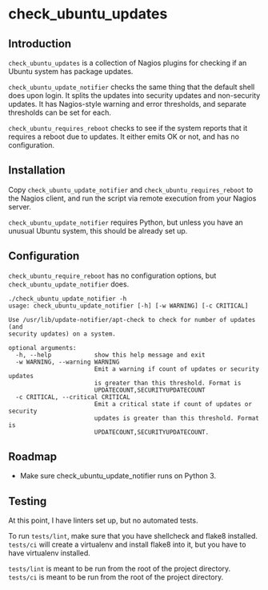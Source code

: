 check_ubuntu_updates
====================

Introduction
------------
`check_ubuntu_updates` is a collection of Nagios plugins for checking if an Ubuntu system has package updates.

`check_ubuntu_update_notifier` checks the same thing that the default shell does upon login.  It splits the updates into security updates and non-security updates.  It has Nagios-style warning and error thresholds, and separate thresholds can be set for each.

`check_ubuntu_requires_reboot` checks to see if the system reports that it requires a reboot due to updates.  It either emits OK or not, and has no configuration.

Installation
------------
Copy `check_ubuntu_update_notifier` and `check_ubuntu_requires_reboot` to the Nagios client, and run the script via remote execution from your Nagios server.

`check_ubuntu_update_notifier` requires Python, but unless you have an unusual Ubuntu system, this should be already set up.

Configuration
-------------
`check_ubuntu_require_reboot` has no configuration options, but `check_ubuntu_update_notifier` does.

```
./check_ubuntu_update_notifier -h
usage: check_ubuntu_update_notifier [-h] [-w WARNING] [-c CRITICAL]

Use /usr/lib/update-notifier/apt-check to check for number of updates (and
security updates) on a system.

optional arguments:
  -h, --help            show this help message and exit
  -w WARNING, --warning WARNING
                        Emit a warning if count of updates or security updates
                        is greater than this threshold. Format is
                        UPDATECOUNT,SECURITYUPDATECOUNT
  -c CRITICAL, --critical CRITICAL
                        Emit a critical state if count of updates or security
                        updates is greater than this threshold. Format is
                        UPDATECOUNT,SECURITYUPDATECOUNT.
```

Roadmap
-------

* Make sure check_ubuntu_update_notifier runs on Python 3.

Testing
-------
At this point, I have linters set up, but no automated tests.

To run `tests/lint`, make sure that you have shellcheck and flake8 installed.  `tests/ci` will create a virtualenv and install flake8 into it, but you have to have virtualenv installed.

`tests/lint` is meant to be run from the root of the project directory.
`tests/ci` is meant to be run from the root of the project directory.
